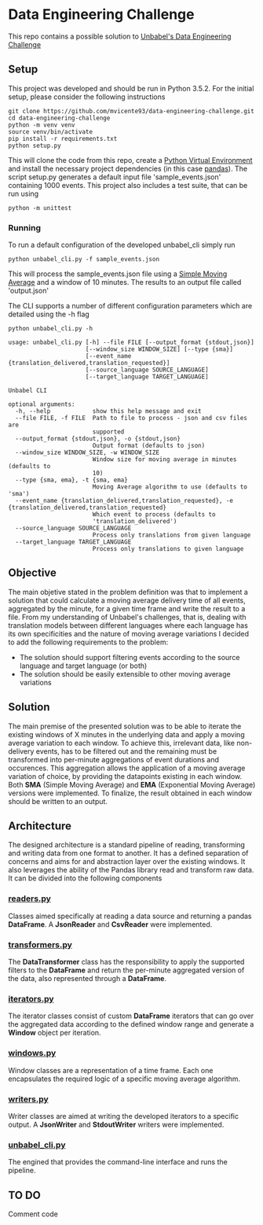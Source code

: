 
# Data Engineering Challenge

This repo contains a possible solution to [Unbabel's Data Engineering Challenge](https://github.com/Unbabel/data-engineering-challenge)

## Setup

This project was developed and should be run in Python 3.5.2.
For the initial setup, please consider the following instructions

```shell
git clone https://github.com/mvicente93/data-engineering-challenge.git
cd data-engineering-challenge
python -m venv venv
source venv/bin/activate
pip install -r requirements.txt
python setup.py
```

This will clone the code from this repo, create a [Python Virtual Environment](https://docs.python.org/3/tutorial/venv.html) and install the necessary project dependencies (in this case [pandas](https://pandas.pydata.org/)).
The script setup.py generates a default input file 'sample_events.json' containing 1000 events.
This project also includes a test suite, that can be run using
```shell
python -m unittest 
```
### Running

To run a default configuration of the developed unbabel_cli simply run

```shell
python unbabel_cli.py -f sample_events.json
```
This will process the sample_events.json file using a [Simple Moving Average](https://en.wikipedia.org/wiki/Moving_average#Simple_moving_average) and a window of 10 minutes. The results to an output file called 'output.json'

The CLI supports a number of different configuration parameters which are detailed using the -h flag
```shell
python unbabel_cli.py -h

usage: unbabel_cli.py [-h] --file FILE [--output_format {stdout,json}]
                      [--window_size WINDOW_SIZE] [--type {sma}]
                      [--event_name {translation_delivered,translation_requested}]
                      [--source_language SOURCE_LANGUAGE]
                      [--target_language TARGET_LANGUAGE]

Unbabel CLI

optional arguments:
  -h, --help            show this help message and exit
  --file FILE, -f FILE  Path to file to process - json and csv files are
                        supported
  --output_format {stdout,json}, -o {stdout,json}
                        Output format (defaults to json)
  --window_size WINDOW_SIZE, -w WINDOW_SIZE
                        Window size for moving average in minutes (defaults to
                        10)
  --type {sma, ema}, -t {sma, ema}
                        Moving Average algorithm to use (defaults to 'sma')
  --event_name {translation_delivered,translation_requested}, -e {translation_delivered,translation_requested}
                        Which event to process (defaults to
                        'translation_delivered')
  --source_language SOURCE_LANGUAGE
                        Process only translations from given language
  --target_language TARGET_LANGUAGE
                        Process only translations to given language
```

## Objective

The main objetive stated in the problem definition was that to implement a solution that could calculate a moving average delivery time of all events, aggregated by the minute, for a given time frame and write the result to a file. 
From my understanding of Unbabel's challenges, that is, dealing with translation models between different languages where each language has its own specificities and the nature of moving average variations I decided to add the following requirements to the problem:

- The solution should support filtering events according to the source language and target language (or both)
- The solution should be easily extensible to other moving average variations

## Solution 

The main premise of the presented solution was to be able to iterate the existing windows of X minutes in the underlying data and apply a moving average variation to each window. 
To achieve this, irrelevant data, like non-delivery events, has to be filtered out and the remaining must be transformed into per-minute aggregations of event durations and occurences. This aggregation allows the application of a moving average variation of choice, by providing the datapoints existing in each window. Both **SMA** (Simple Moving Average) and **EMA** (Exponential Moving Average) versions were implemented.
To finalize, the result obtained in each window should be written to an output.

## Architecture

The designed architecture is a standard pipeline of reading, transforming and writing data from one format to another. It has a defined separation of concerns and aims for and abstraction layer over the existing windows. It also leverages the ability of the Pandas library read and transform raw data. It can be divided into the following components

### [readers.py](unbabel_cli/readers.py)
Classes aimed specifically at reading a data source and returning a pandas  **DataFrame**. A **JsonReader** and **CsvReader** were implemented.

### [transformers.py](unbabel_cli/transformers.py)
The **DataTransformer** class has the responsibility to apply the supported filters to the **DataFrame** and return the per-minute aggregated version of the data, also represented through a **DataFrame**.

### [iterators.py](unbabel_cli/iterators.py)
The iterator classes consist of custom **DataFrame** iterators that can go over the aggregated data according to the defined window range and generate a **Window** object per iteration.

### [windows.py](unbabel_cli/windows.py)
Window classes are a representation of a time frame. Each one encapsulates the required logic of a specific moving average algorithm.

### [writers.py](unbabel_cli/writers.py)
Writer classes are aimed at writing the developed iterators to a specific output. A **JsonWriter** and **StdoutWriter** writers were implemented.

### [unbabel_cli.py](unbabel_cli.py)
The engined that provides the command-line interface and runs the pipeline.

## TO DO
Comment code
